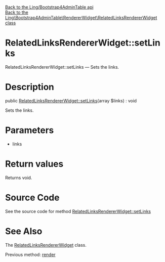 [Back to the Ling/Bootstrap4AdminTable api](https://github.com/lingtalfi/Bootstrap4AdminTable/blob/master/doc/api/Ling/Bootstrap4AdminTable.md)<br>
[Back to the Ling\Bootstrap4AdminTable\RendererWidget\RelatedLinksRendererWidget class](https://github.com/lingtalfi/Bootstrap4AdminTable/blob/master/doc/api/Ling/Bootstrap4AdminTable/RendererWidget/RelatedLinksRendererWidget.md)


RelatedLinksRendererWidget::setLinks
================



RelatedLinksRendererWidget::setLinks — Sets the links.




Description
================


public [RelatedLinksRendererWidget::setLinks](https://github.com/lingtalfi/Bootstrap4AdminTable/blob/master/doc/api/Ling/Bootstrap4AdminTable/RendererWidget/RelatedLinksRendererWidget/setLinks.md)(array $links) : void




Sets the links.




Parameters
================


- links

    


Return values
================

Returns void.








Source Code
===========
See the source code for method [RelatedLinksRendererWidget::setLinks](https://github.com/lingtalfi/Bootstrap4AdminTable/blob/master/RendererWidget/RelatedLinksRendererWidget.php#L68-L71)


See Also
================

The [RelatedLinksRendererWidget](https://github.com/lingtalfi/Bootstrap4AdminTable/blob/master/doc/api/Ling/Bootstrap4AdminTable/RendererWidget/RelatedLinksRendererWidget.md) class.

Previous method: [render](https://github.com/lingtalfi/Bootstrap4AdminTable/blob/master/doc/api/Ling/Bootstrap4AdminTable/RendererWidget/RelatedLinksRendererWidget/render.md)<br>

